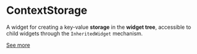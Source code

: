 # ContextStorage

A widget for creating a key-value **storage** in the **widget tree**, accessible to child widgets through the `InheritedWidget` mechanism.

[See more](package/README.md)
